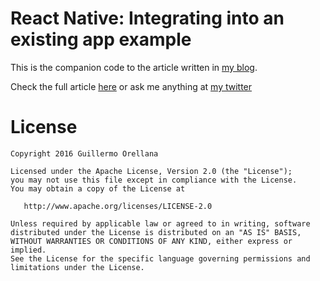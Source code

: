 React Native: Integrating into an existing app example
=====================================================

This is the companion code to the article written in [my blog](https://guillermoorellana.es/).

Check the full article [here]() 
or ask me anything at [my twitter](https://twitter.com/wiyarmir)

# License
```
Copyright 2016 Guillermo Orellana

Licensed under the Apache License, Version 2.0 (the "License");
you may not use this file except in compliance with the License.
You may obtain a copy of the License at

   http://www.apache.org/licenses/LICENSE-2.0

Unless required by applicable law or agreed to in writing, software
distributed under the License is distributed on an "AS IS" BASIS,
WITHOUT WARRANTIES OR CONDITIONS OF ANY KIND, either express or implied.
See the License for the specific language governing permissions and
limitations under the License.
```

